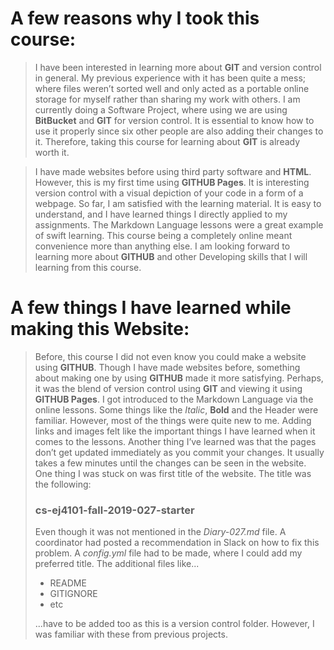 # A few reasons why I took this course:

>I have been interested in learning more about **GIT** and version control in general. My previous experience with it has been quite a mess; where files weren’t sorted well and only acted as a portable online storage for myself rather than sharing my work with others. I am currently doing a Software Project, where using we are using **BitBucket** and **GIT** for version control. It is essential to know how to use it properly since six other people are also adding their changes to it. Therefore, taking this course for learning about **GIT** is already worth it.

>I have made websites before using third party software and **HTML**. However, this is my first time using **GITHUB Pages**. It is interesting version control with a visual depiction of your code in a form of a webpage. So far, I am satisfied with the learning material. It is easy to understand, and I have learned things I directly applied to my assignments. The Markdown Language lessons were a great example of swift learning. This course being a completely online meant convenience more than anything else. I am looking forward to learning more about **GITHUB** and other Developing skills that I will learning from this course.

# A few things I have learned while making this Website:

>Before, this course I did not even know you could make a website using **GITHUB**. Though I have made websites before, something about making one by using **GITHUB** made it more satisfying. Perhaps, it was the blend of version control using **GIT** and viewing it using **GITHUB Pages**. I got introduced to the Markdown Language via the online lessons. Some things like the _Italic_, **Bold** and the Header were familiar. However, most of the things were quite new to me. Adding links and images felt like the important things I have learned when it comes to the lessons. Another thing I’ve learned was that the pages don’t get updated immediately as you commit your changes. It usually takes a few minutes until the changes can be seen in the website. One thing I was stuck on was first title of the website. The title was the following:
>
>### cs-ej4101-fall-2019-027-starter
>
>Even though it was not mentioned in the _Diary-027.md_ file. A coordinator had posted a recommendation in Slack on how to fix this problem. A _config.yml_ file had to be made, where I could add my preferred title. The additional files like...
>
>* README
>* GITIGNORE
>* etc
>
>...have to be added too as this is a version control folder. However, I was familiar with these from previous projects.
